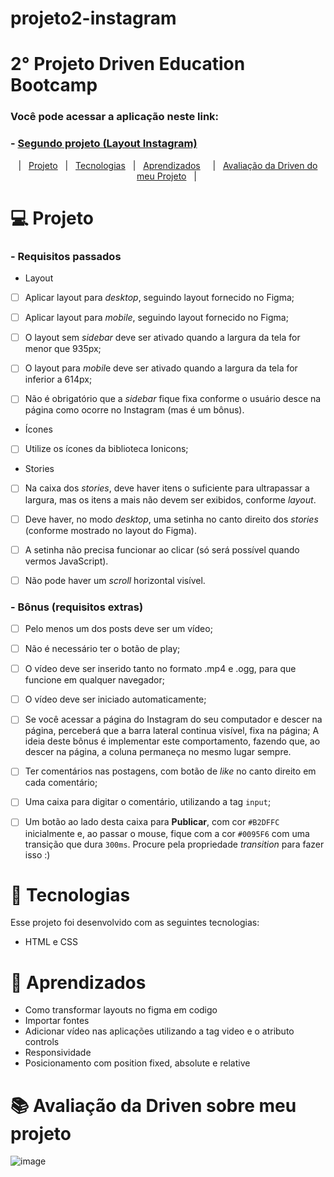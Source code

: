 # projeto2-instagram
# 2° Projeto Driven Education Bootcamp
### Você pode acessar a aplicação neste link:
  ### - <a href="https://filipetenedini.github.io/projeto2-instagram/">Segundo projeto (Layout Instagram)</a>

<p align="center">
  |&nbsp;&nbsp;&nbsp<a href="#Projeto">Projeto</a>&nbsp;&nbsp;
  |&nbsp;&nbsp;&nbsp<a href="#Tecnologias">Tecnologias</a>&nbsp;&nbsp;
  |&nbsp;&nbsp;&nbsp<a href="#Aprendizados">Aprendizados</a>&nbsp;&nbsp;&nbsp;&nbsp;
  |&nbsp;&nbsp;&nbsp<a href="#avaliacao">Avaliação da Driven do meu Projeto</a>&nbsp;&nbsp;&nbsp;|&nbsp;
</p>

<h1 id="Projeto"> 💻 Projeto</h1>



<h3>- Requisitos passados </h3>


- Layout
- [ ]  Aplicar layout para *desktop*, seguindo layout fornecido no Figma;
- [ ]  Aplicar layout para *mobile*, seguindo layout fornecido no Figma;
- [ ]  O layout sem *sidebar* deve ser ativado quando a largura da tela for menor que 935px;
- [ ]  O layout para *mobil*e deve ser ativado quando a largura da tela for inferior a 614px;
- [ ]  Não é obrigatório que a *sidebar* fique fixa conforme o usuário desce na página como ocorre no Instagram (mas é um bônus).


- Ícones
- [ ]  Utilize os ícones da biblioteca Ionicons;

- Stories
- [ ]  Na caixa dos *stories*, deve haver itens o suficiente para ultrapassar a largura, mas os itens a mais não devem ser exibidos, conforme *layout*.
- [ ]  Deve haver, no modo *desktop*, uma setinha no canto direito dos *stories* (conforme mostrado no layout do Figma).
- [ ]  A setinha não precisa funcionar ao clicar (só será possível quando vermos JavaScript).
- [ ]  Não pode haver um *scroll* horizontal visível.


<h3>- Bônus (requisitos extras) </h3>


- [ ]  Pelo menos um dos posts deve ser um vídeo;
- [ ]  Não é necessário ter o botão de play;
- [ ]  O vídeo deve ser inserido tanto no formato .mp4 e .ogg, para que funcione em qualquer navegador;
- [ ]  O vídeo deve ser iniciado automaticamente;
- [ ]  Se você acessar a página do Instagram do seu computador e descer na página, perceberá que a barra lateral continua visível, fixa na página; A ideia deste bônus é implementar este comportamento, fazendo que, ao descer na página, a coluna permaneça no mesmo lugar sempre.
- [ ]  Ter comentários nas postagens, com botão de *like* no canto direito em cada comentário;
- [ ]  Uma caixa para digitar o comentário, utilizando a tag `input`;
- [ ]  Um botão ao lado desta caixa para **Publicar**, com cor `#B2DFFC` inicialmente e, ao passar o mouse, fique com a cor `#0095F6` com uma transição que dura `300ms`. Procure pela propriedade *transition* para fazer isso :)


<h1 id="Tecnologias">🚀 Tecnologias</h1>

Esse projeto foi desenvolvido com as seguintes tecnologias:

- HTML e CSS

<h1 id="Aprendizados">🧠 Aprendizados</h1>

- Como transformar layouts no figma em codigo
- Importar fontes
- Adicionar vídeo nas aplicações utilizando a tag video e o atributo controls
- Responsividade
- Posicionamento com position fixed, absolute e relative


<h1 id="avaliacao">📚 Avaliação da Driven sobre meu projeto </h1>


![image](https://user-images.githubusercontent.com/105571583/210285795-a7192a1d-e883-4acf-be69-eb8cd804dccf.png)
